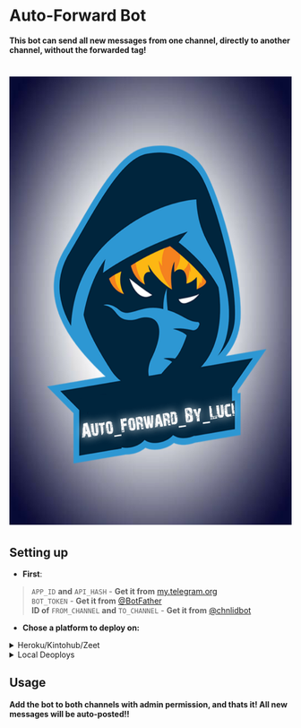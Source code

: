 # Auto-Forward Bot

**This bot can send all new messages from one channel, directly to another channel, without the forwarded tag!**

<h1>
  <a href="https://telegram.dog/YouTube_dl_by_Luci_bot"><img src="https://github.com/Lucifer-00007/AutoForward_Bot_By_Luci/blob/main/AFBL/1612350220372.png"  height="800" width="700"> 
</a>
</h1>


## Setting up 
* **First**:
> `APP_ID` **and** `API_HASH` - **Get it from** [my.telegram.org](https://my.telegram.org/auth)   
> `BOT_TOKEN` - **Get it from** [@BotFather](https://t.me/BotFather)   
>**ID of** `FROM_CHANNEL` **and** `TO_CHANNEL` - **Get it from** [@chnlidbot](https://t.me/chnlidbot)



* **Chose a platform to deploy on:**
<details>
<summary>Heroku/Kintohub/Zeet</summary>
<br>
Add the above values to the environment vars and deploy the bot.
</details>

<details>
<summary>Local Deoploys</summary>
<br>
- Clone the repo:   <code>git clone https://github.com/Lucifer-00007/AutoForward_Bot_By_Luci</code></br>
- Make a <code>.env</code> file in the root of the repo, like <a href="https://github.com/Lucifer-00007/AutoForward_Bot_By_Luci/blob/main/AFBL/sample.env.txt">sample.env.txt</a> and fill in the values.</br>
- Use <code>python Auto_Forward_bot.py</code> to start the bot.</br>  
</details>



## Usage
**Add the bot to both channels with admin permission, and thats it!
All new messages will be auto-posted!!**

 
